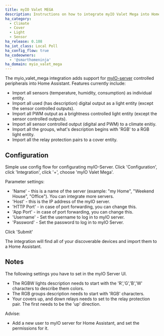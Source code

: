 ```yaml
---
title: myIO Valet MEGA
description: Instructions on how to integrate myIO Valet Mega into Home Assistant.
ha_category:
  - Climate
  - Cover
  - Light
  - Sensor
ha_release: 0.108
ha_iot_class: Local Poll
ha_config_flow: true
ha_codeowners:
  - '@smarthomeninja'
ha_domain: myio_valet_mega
---
```


The myio_valet_mega integration adds support for [myIO-server](https://myio.com) controlled peripherals into Home Assistant. Features currently include:

- Import all sensors (temperature, humidity, consumption) as individual entity.
- Import all used (has description) digital output as a light entity (except the sensor controlled outputs).
- Import all PWM output as a brightness controlled light entity (except the sensor controlled outputs).
- Import all sensor controlled output (digital and PWM) to a climate enitiy.
- Import all the groups, what's description begins with 'RGB' to a RGB light entity.
- Import all the relay protection pairs to a cover entity. 

## Configuration

Simple use config flow for configurating myIO-Server. Click 'Configuration', click 'Integration', click '+', choose 'myIO Valet Mega'.

Parameter settings:

  - 'Name' - this is a name of the server (example: "my Home", "Weekend House", "Office"). You can integrate more servers.  
  - 'Host' - this is the IP address of the myIO server.  
  - 'HTTP Port' - in case of port forwarding, you can change this.  
  - 'App Port' - in case of port forwarding, you can change this.  
  - 'Username' - Set the username to log in to myIO server.  
  - 'Password' - Set the password to log in to myIO Server.  

Click 'Submit'

The integration will find all of your discoverable devices and import them to a Home Assistant.

## Notes

The following settings you have to set in the myIO Server UI.

  - The RGBW lights description needs to start with the 'R','G','B','W' characters to describe them colors.
  - The RGB groups description needs to start with 'RGB' characters.
  - Your covers up, and down relays needs to set to the relay protection pair. The first needs to be the 'up' direction.

Advise:
  - Add a new user to myIO server for Home Assistant, and set the permissions for it.
